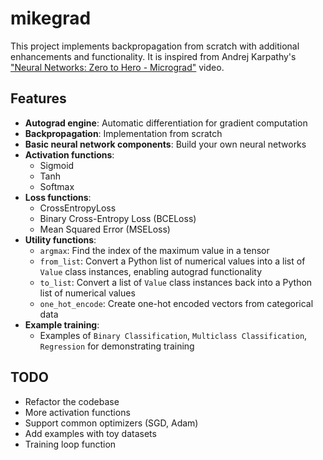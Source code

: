 # mikegrad

This project implements backpropagation from scratch with additional enhancements and functionality. It is inspired from Andrej Karpathy's ["Neural Networks: Zero to Hero - Micrograd"](https://www.youtube.com/watch?v=VMj-3S1tku0) video.

## Features

- **Autograd engine**: Automatic differentiation for gradient computation
- **Backpropagation**: Implementation from scratch
- **Basic neural network components**: Build your own neural networks
- **Activation functions**:
  - Sigmoid
  - Tanh
  - Softmax
- **Loss functions**:
  - CrossEntropyLoss
  - Binary Cross-Entropy Loss (BCELoss)
  - Mean Squared Error (MSELoss)
- **Utility functions**:
  - `argmax`: Find the index of the maximum value in a tensor
  - `from_list`: Convert a Python list of numerical values into a list of `Value` class instances, enabling autograd functionality
  - `to_list`: Convert a list of `Value` class instances back into a Python list of numerical values
  - `one_hot_encode`: Create one-hot encoded vectors from categorical data
- **Example training**:
  - Examples of `Binary Classification`, `Multiclass Classification`, `Regression` for demonstrating training

## TODO

- Refactor the codebase
- More activation functions
- Support common optimizers (SGD, Adam)
- Add examples with toy datasets
- Training loop function
